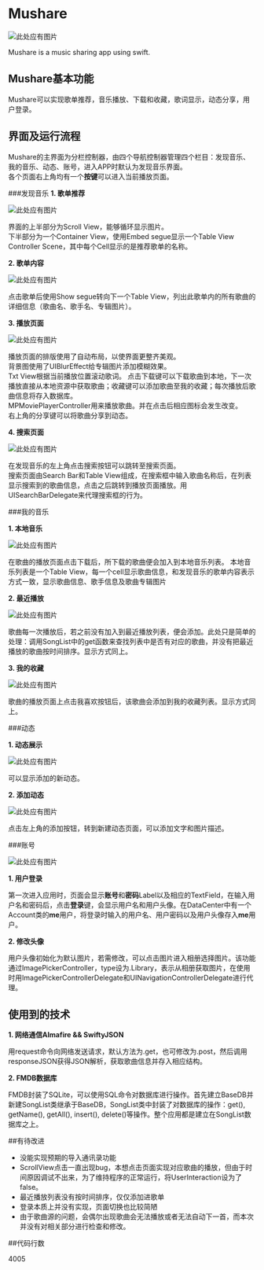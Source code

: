 # Mushare


![此处应有图片](https://github.com/Fayedy/Mushare/blob/master/image/logo.jpg)

Mushare is a music sharing app using swift.

## Mushare基本功能
Mushare可以实现歌单推荐，音乐播放、下载和收藏，歌词显示，动态分享，用户登录。

## 界面及运行流程
Mushare的主界面为分栏控制器，由四个导航控制器管理四个栏目：发现音乐、我的音乐、动态、账号，进入APP时默认为发现音乐界面。  
各个页面右上角均有一个**按键**可以进入当前播放页面。

###发现音乐
**1. 歌单推荐**

![此处应有图片](https://github.com/Fayedy/Mushare/blob/master/image/find.png)

界面的上半部分为Scroll View，能够循环显示图片。  
下半部分为一个Container View，使用Embed segue显示一个Table View Controller Scene，其中每个Cell显示的是推荐歌单的名称。
   
**2. 歌单内容**

![此处应有图片](https://github.com/Fayedy/Mushare/blob/master/image/album.png)
   
点击歌单后使用Show segue转向下一个Table View，列出此歌单内的所有歌曲的详细信息（歌曲名、歌手名、专辑图片）。  

**3. 播放页面**

![此处应有图片](https://github.com/Fayedy/Mushare/blob/master/image/play.png)

播放页面的排版使用了自动布局，以使界面更整齐美观。  
背景图使用了UIBlurEffect给专辑图片添加模糊效果。  
Txt View根据当前播放位置滚动歌词。
点击下载键可以下载歌曲到本地，下一次播放直接从本地资源中获取歌曲；收藏键可以添加歌曲至我的收藏；每次播放后歌曲信息将存入数据库。  
MPMoviePlayerController用来播放歌曲。并在点击后相应图标会发生改变。   
右上角的分享键可以将歌曲分享到动态。

**4. 搜索页面**

![此处应有图片](https://github.com/Fayedy/Mushare/blob/master/image/Search.png)

在发现音乐的左上角点击搜索按钮可以跳转至搜索页面。  
搜索页面由Search Bar和Table View组成，在搜索框中输入歌曲名称后，在列表显示搜索到的歌曲信息，点击之后跳转到播放页面播放。用UISearchBarDelegate来代理搜索框的行为。


###我的音乐

**1. 本地音乐**

![此处应有图片](https://github.com/Fayedy/Mushare/blob/master/image/download.png)

在歌曲的播放页面点击下载后，所下载的歌曲便会加入到本地音乐列表。
本地音乐列表是一个Table View，每一个cell显示歌曲信息，和发现音乐的歌单内容表示方式一致，显示歌曲信息、歌手信息及歌曲专辑图片

**2. 最近播放**

![此处应有图片](https://github.com/Fayedy/Mushare/blob/master/image/recent.png)

歌曲每一次播放后，若之前没有加入到最近播放列表，便会添加。此处只是简单的处理：调用SongList中的get函数来查找列表中是否有对应的歌曲，并没有把最近播放的歌曲按时间排序。显示方式同上。

**3. 我的收藏**

![此处应有图片](https://github.com/Fayedy/Mushare/blob/master/image/like.png)

歌曲的播放页面上点击我喜欢按钮后，该歌曲会添加到我的收藏列表。显示方式同上。

###动态

**1. 动态展示**

![此处应有图片](https://github.com/Fayedy/Mushare/blob/master/image/Moment.png)  

可以显示添加的新动态。

**2. 添加动态**

![此处应有图片](https://github.com/Fayedy/Mushare/blob/master/image/newMoment.png)

点击左上角的添加按钮，转到新建动态页面，可以添加文字和图片描述。


###账号

![此处应有图片](https://github.com/Fayedy/Mushare/blob/master/image/account.png)

**1. 用户登录**

第一次进入应用时，页面会显示**账号**和**密码**Label以及相应的TextField，在输入用户名和密码后，点击**登录**键，会显示用户名和用户头像。在DataCenter中有一个Account类的**me**用户，将登录时输入的用户名、用户密码以及用户头像存入**me**用户。

**2. 修改头像**

用户头像初始化为默认图片，若需修改，可以点击图片进入相册选择图片。该功能通过ImagePickerController，type设为.Library，表示从相册获取图片，在使用时用ImagePickerControllerDelegate和UINavigationControllerDelegate进行代理。

## 使用到的技术
**1. 网络通信Almafire && SwiftyJSON**

用request命令向网络发送请求，默认方法为.get，也可修改为.post，然后调用responseJSON获得JSON解析，获取歌曲信息并存入相应结构。

**2. FMDB数据库**

FMDB封装了SQLite，可以使用SQL命令对数据库进行操作。首先建立BaseDB并新建SongList类继承于BaseDB，SongList类中封装了对数据库的操作：get(), getName(), getAll(), insert(), delete()等操作。整个应用都是建立在SongList数据库之上。



##有待改进

* 没能实现预期的导入通讯录功能
* ScrollView点击一直出现bug，本想点击页面实现对应歌曲的播放，但由于时间原因调试不出来，为了维持程序的正常运行，将UserInteraction设为了false。
* 最近播放列表没有按时间排序，仅仅添加进歌单
* 登录本质上并没有实现，页面切换也比较简陋
* 由于歌曲源的问题，会偶尔出现歌曲会无法播放或者无法自动下一首，而本次并没有对相关部分进行检查和修改。

##代码行数

4005

   

   
   